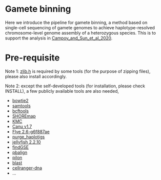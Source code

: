 Gamete binning
=

Here we introduce the pipeline for gamete binning, a method based on single-cell sequencing of gamete genomes to achieve haplotype-resolved chromosome-level genome assembly of a heterozygous species. This is to support the analysis in [Campoy_and_Sun_et_al_2020](https://doi.org/10.1101/2020.04.24.060046).

Pre-requisite
=
Note 1: [zlib.h](https://github.com/madler/zlib) is required by some tools (for the purpose of zipping files), please also install accordingly.

Note 2: except the self-developed tools (for installation, please check INSTALL), a few publicly available tools are also needed,

* [bowtie2](https://github.com/BenLangmead/bowtie2)
* [samtools](https://github.com/samtools/)
* [bcftools](https://samtools.github.io/bcftools/)
* [SHOREmap](http://bioinfo.mpipz.mpg.de/shoremap/)
* [KMC](https://github.com/refresh-bio/KMC)
* [Canu v1.7](https://github.com/marbl/canu)
* [Flye 2.6-g6f887ae](https://github.com/fenderglass/Flye)
* [purge_haplotigs](https://github.com/skingan/purge_haplotigs_multiBAM)
* [jellyfish 2.2.10](https://github.com/gmarcais/Jellyfish)
* [findGSE](https://github.com/schneebergerlab/findGSE)
* [pbalign](https://github.com/PacificBiosciences/pbalign)
* [pilon](https://github.com/broadinstitute/pilon)
* [blast](https://blast.ncbi.nlm.nih.gov/Blast.cgi?CMD=Web&PAGE_TYPE=BlastDocs&DOC_TYPE=Download)
* [cellranger-dna](https://support.10xgenomics.com/single-cell-dna/software/pipelines/latest/what-is-cell-ranger-dna)
* ...
